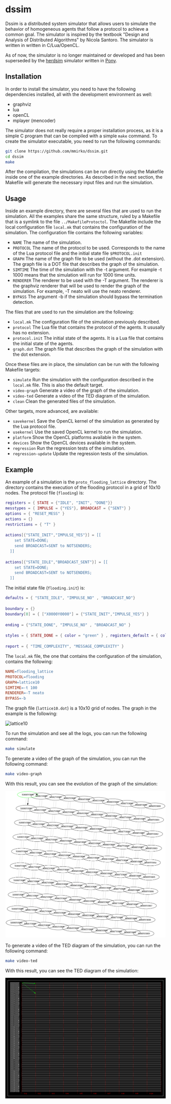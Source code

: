 # dssim

Dssim is a distributed system simulator that allows users to simulate the behavior of homogeneous agents that follow a protocol to achieve a common goal. The simulator is inspired by the textbook "Design and Analysis of Distributed Algorithms" by Nicola Santoro. The simulator is written in written in C/Lua/OpenCL.

As of now, the simulator is no longer maintained or developed and has been superseded by the [herdsim](https://github.com/mmirko/herdsim) simulator written in [Pony](https://www.ponylang.io/).

## Installation

In order to install the simulator, you need to have the following dependencies installed, all with the development environment as well:

- graphviz
- lua
- openCL
- mplayer (mencoder)

The simulator does not really require a proper installation process, as it is a simple C program that can be compiled with a simple `make` command.
To create the simulator executable, you need to run the following commands:

```bash
git clone https://github.com/mmirko/dssim.git
cd dssim
make
```

After the compilation, the simulations can be run directly using the Makefile inside one of the example directories. As described in the next section, the Makefile will generate the necessary input files and run the simulation.

## Usage

Inside an example directory, there are several files that are used to run the simulation. All the examples share the same structure, ruled by a Makefile that is a symlink to the file `../MakefileProtoctol`. The Makefile include the local configuration file `local.mk` that contains the configuration of the simulation. The configuration file contains the following variables:

- `NAME` The name of the simulation.
- `PROTOCOL` The name of the protocol to be used. Corresponds to the name of the Lua protocol file and the initial state file `$PROTOCOL.init`
- `GRAPH` The name of the graph file to be used (without the .dot extension). The graph file is a DOT file that describes the graph of the simulation.
- `SIMTIME` The time of the simulation with the -t argument. For example -t 1000 means that the simulation will run for 1000 time units.
- `RENDERER` The renderer to be used with the -T argument. The renderer is the graphviz renderer that will be used to render the graph of the simulation. For example, -T neato will use the neato renderer.
- `BYPASS` The argument -b if the simulation should bypass the termination detection.

The files that are used to run the simulation are the following:

- `local.mk` The configuration file of the simulation previously described.
- `protocol` The Lua file that contains the protocol of the agents. It ususally has no extension.
- `protocol.init` The initial state of the agents. It is a Lua file that contains the initial state of the agents.
- `graph.dot` The graph file that describes the graph of the simulation with the dot extension.

Once these files are in place, the simulation can be run with the following Makefile targets:

- `simulate` Run the simulation with the configuration described in the `local.mk` file. This is also the default target.
- `video-graph` Generate a video of the graph of the simulation.
- `video-ted` Generate a video of the TED diagram of the simulation.
- `clean` Clean the generated files of the simulation.

Other targets, more advanced, are available:

- `savekernel` Save the OpenCL kernel of the simulation as generated by the Lua protocol file.
- `usekernel` Use the saved OpenCL kernel to run the simulation.
- `platform` Show the OpenCL platforms available in the system.
- `devices` Show the OpenCL devices available in the system.
- `regression` Run the regression tests of the simulation.
- `regression-update` Update the regression tests of the simulation.

## Example

An example of a simulation is the `proto_flooding_lattice` directory. The directory contains the execution of the flooding protocol in a grid of 10x10 nodes. The protocol file (`flooding`) is:

```lua
registers = { STATE = {"IDLE", "INIT", "DONE"}}
messtypes = { IMPULSE = {"YES"}, BROADCAST = {"SENT"} }
options = { "RESET_MESS" }
actions = {}
restrictions = { "T" }

actions[{"STATE_INIT","IMPULSE_YES"}] = [[
    set STATE=DONE;
    send BROADCAST=SENT to NOTSENDERS;
  ]]

actions[{"STATE_IDLE","BROADCAST_SENT"}] = [[
    set STATE=DONE;
    send BROADCAST=SENT to NOTSENDERS;
  ]]
```

The initial state file (`flooding.init`) is:

```lua
defaults = { "STATE_IDLE", "IMPULSE_NO" , "BROADCAST_NO"}

boundary = {}
boundary[0] = { ["X0000Y0000"] = {"STATE_INIT","IMPULSE_YES"} }

ending = {"STATE_DONE", "IMPULSE_NO" , "BROADCAST_NO" }

styles = { STATE_DONE = { color = "green" } , registers_default = { color = "black" } , BROADCAST_SENT = { arrowhead = "normal", arrowtail = "normal", color = "black" }, messages_default =  { arrowhead = "none", arrowtail = "none", color = "grey80" } }

report = { "TIME_COMPLEXITY", "MESSAGE_COMPLEXITY" }
```

The `local.mk` file, the one that contains the configuration of the simulation, contains the following:

```makefile
NAME=flooding_lattice
PROTOCOL=flooding
GRAPH=lattice10
SIMTIME=-t 100
RENDERER=-T neato
BYPASS=-b
```

The graph file (`lattice10.dot`) is a 10x10 grid of nodes. The graph in the example is the following:

![lattice10](examplegraph.png)

To run the simulation and see all the logs, you can run the following command:

```bash
make simulate
```

To generate a video of the graph of the simulation, you can run the following command:

```bash
make video-graph
```

With this result, you can see the evolution of the graph of the simulation:

![graph](examplegraph.gif)

To generate a video of the TED diagram of the simulation, you can run the following command:

```bash
make video-ted
```

With this result, you can see the TED diagram of the simulation:

![ted](exampleted.gif)

